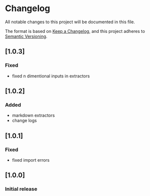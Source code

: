 # Changelog

All notable changes to this project will be documented in this file.

The format is based on [Keep a Changelog](https://keepachangelog.com/en/1.1.0/),
and this project adheres to [Semantic Versioning](https://semver.org/spec/v2.0.0.html).

## [1.0.3]
### Fixed
- fixed n dimentional inputs in extractors

## [1.0.2]
### Added
- markdown extractors
- change logs

## [1.0.1]
### Fixed
- fixed import errors

## [1.0.0]
### Initial release